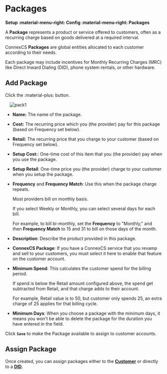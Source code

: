 # Packages

**Setup :material-menu-right: Config :material-menu-right: Packages**

A **Package** represents a product or service offered to customers, often as a recurring charge based on goods delivered at a required interval.

ConnexCS **Packages** are global entities allocated to each customer according to their needs.

Each package may include incentives for Monthly Recurring Charges (MRC) like Direct Inward Dialing (DID), phone system rentals, or other hardware.

## Add Package

Click the :material-plus: button.

&emsp;![pack1](/setup/img/pack1.jpg)

+ **Name:** The name of the package.
+ **Cost:** The recurring price which you (the provider) pay for this package (based on Frequency set below).
+ **Retail:** The recurring price that you charge to your customer (based on Frequency set below).
+ **Setup Cost:**: One-time cost of this item that you (the provider) pay when you use the package.
+ **Setup Retail**: One-time price you (the provider) charge to your customer when you setup the package.
+ **Frequency** and **Frequency Match**: Use this when the package charge repeats.

    Most providers bill on monthly basis.

    If you select Weekly or Monthly, you can select several days for each bill.

    For example, to bill bi-monthly, set the **Frequency** to "Monthly," and then **Frequency Match** to 15 and 31 to bill on those days of the month.

+ **Description**: Describe the product provided in this package.
  
+ **ConnexCS Package**:  If you have a ConnexCS service that you revamp and sell to your customers, you must select it here to enable that feature on the customer account.
  
+ **Minimum Spend**: This calculates the customer spend for the billing period.

    If spend is below the Retail amount configured above, the spend get subtracted from Retail, and that charge adds to their account.

    For example, Retail value is to 50, but customer only spends 25, an extra charge of 25 applies for that billing cycle.

+ **Minimum Days**: When you choose a package with the minimum days, it means you won't be able to delete the package for the duration you have entered in the field.

Click **`Save`** to make the Package available to assign to customer accounts.

## Assign Package

Once created, you can assign packages either to the [**Customer**](https://docs.connexcs.com/customer/package/) or directly to a [**DID**](https://docs.connexcs.com/customer/did/#billing).  

[addpackage]: /setup/img/addpackage.png "Add Package"
